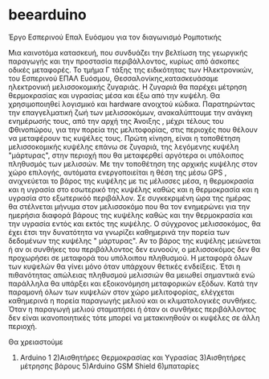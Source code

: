# beearduino
Έργο Εσπερινού Επαλ Ευόσμου για τον διαγωνισμό Ρομποτικής

Μια καινοτόμα κατασκευή,  που συνδυάζει την βελτίωση της γεωργικής παραγωγής και την προστασία περιβάλλοντος, κυρίως από άσκοπες οδικές μεταφορές. Το τμήμα Γ τάξης της ειδικότητας των Ηλεκτρονικών, του Εσπερινού ΕΠΑΛ Ευόσμου, Θεσσαλονίκης,κατασκευάσαμε ηλεκτρονική μελισσοκομικής ζυγαριάς. 
Η ζυγαριά θα παρέχει μέτρηση θερμοκρασίας και υγρασίας μέσα και έξω από την κυψέλη. Θα χρησιμοποιηθεί λογισμικό και hardware ανοιχτού κώδικα. Παρατηρώντας την επαγγελματική ζωή των μελισσοκόμων, ανακαλύπτουμε την ανάγκη ενημέρωσής τους, από την αρχή της Άνοιξης , μέχρι τέλους του Φθινοπώρου, για την πορεία της μελιτοφορίας, στις περιοχές που θέλουν να μεταφέρουν τις κυψέλες τους.
Πρώτη κίνηση, είναι η τοποθέτηση μελισσοκομικής κυψέλης επάνω σε ζυγαριά, της λεγόμενης κυψέλη "μάρτυρας", στην περιοχή που θα μεταφερθεί αργότερα οι υπόλοιπος πληθυσμός των μελισσών. 
Με την τοποθέτηση της αρχικής κυψέλης στον χώρο επιλογής, αυτόματα ενεργοποιείται η θέση της μέσω GPS , ανιχνεύεται το βάρος της κυψέλης με τις μέλισσες μέσα, η θερμοκρασία και η υγρασία στο εσωτερικό της κυψέλης καθώς και η θερμοκρασία και η υγρασία στο εξωτερικόό περιβάλλον. 
Σε συγκεκριμένη ώρα της ημέρας θα στέλνεται μήνυμα στον μελισσοκόμο που θα τον ενημερώνει για  την ημερήσια διαφορά βάρους της κυψέλης καθώς και την θερμοκρασία και την υγρασία εντός και εκτός της κυψέλης. Ο σύγχρονος μελισσοκόμος, θα έχει έτσι την δυνατότητα να γνωρίζει καθημερινά την πορεία των δεδομένων της κυψέλης " μάρτυρας". 
Αν το βάρος της κυψέλης μειώνεται ή αν οι συνθήκες του περιβάλλοντος δεν ευνοούν, ο μελισσοκόμος δεν θα προχωρήσει σε μεταφορά του υπόλοιπου πληθυσμού. Η μεταφορά όλων των κυψελών θα γίνει μόνο όταν υπάρχουν θετικές ενδείξεις. Έτσι η πιθανότητας απώλειας πληθυσμού μελισσιών θα μειωθεί σημαντικά ενώ  παράλληλα θα υπάρξει και εξοικονόμηση μεταφορικών εξόδων. 
Κατά την παραμονή όλων των κυψελών στον χώρο μελιτοφορίας, ελέγχεται καθημερινά η πορεία παραγωγής μελιού και οι κλιματολογικές συνθήκες. Όταν η παραγωγή μελιού σταματήσει ή όταν οι συνθήκες περιβάλλοντος δεν είναι ικανοποιητικές τότε μπορεί να μετακινηθούν οι κυψέλες σε άλλη περιοχή.

Θα χρειαστούμε
1) Arduino 1
2)Αισθητήρες Θερμοκρασίας και Υγρασίας
3)Αισθητήρες μέτρησης βάρους
5)Arduino GSM Shield
6)μπαταρίες
